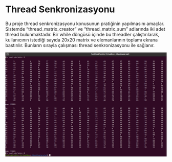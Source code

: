 # Thread Senkronizasyonu

Bu proje thread senkronizasyonu konusunun pratiğinin yapılmasını amaçlar. Sistemde “thread_matrix_creator” ve “thread_matrix_sum” adlarında iki adet thread bulunmaktadır. Bir while döngüsü içinde bu threadler çalıştırılarak, kullanıcının istediği sayıda 20x20 matrix ve elemanlarının toplamı ekrana bastırılır. Bunların sırayla çalışması thread senkronizasyonu ile sağlanır.    

![1](EkranCiktisi2.PNG)



